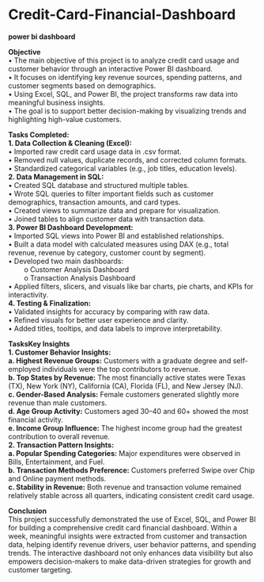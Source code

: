 # Credit-Card-Financial-Dashboard

**power bi dashboard**

**Objective**  
•	The main objective of this project is to analyze credit card usage and customer behavior through an interactive Power BI dashboard.  
•	It focuses on identifying key revenue sources, spending patterns, and customer segments based on demographics.  
•	Using Excel, SQL, and Power BI, the project transforms raw data into meaningful business insights.  
•	The goal is to support better decision-making by visualizing trends and highlighting high-value customers.  

**Tasks Completed:**  
**1.	Data Collection & Cleaning (Excel):**   
    •	Imported raw credit card usage data in .csv format.  
    •	Removed null values, duplicate records, and corrected column formats.  
    •	Standardized categorical variables (e.g., job titles, education levels).  
**2.	Data Management in SQL:**  
    •	Created SQL database and structured multiple tables.  
    •	Wrote SQL queries to filter important fields such as customer demographics, transaction amounts, and card types.  
    •	Created views to summarize data and prepare for visualization.  
    •	Joined tables to align customer data with transaction data.  
**3.	Power BI Dashboard Development:**  
    •	Imported SQL views into Power BI and established relationships.  
    •	Built a data model with calculated measures using DAX (e.g., total revenue, revenue by category, customer count by segment).  
    •	Developed two main dashboards:  
     &emsp;  &emsp;o Customer Analysis Dashboard  
     &emsp;  &emsp;o Transaction Analysis Dashboard  
    •	Applied filters, slicers, and visuals like bar charts, pie charts, and KPIs for interactivity.  
**4.	Testing & Finalization:**  
    •	Validated insights for accuracy by comparing with raw data.  
    •	Refined visuals for better user experience and clarity.  
    •	Added titles, tooltips, and data labels to improve interpretability.  
  	
**TasksKey Insights**  
**1.	Customer Behavior Insights:**  
    **a.	Highest Revenue Groups:** Customers with a graduate degree and self-employed individuals were the top contributors to revenue.  
    **b.	Top States by Revenue:** The most financially active states were Texas (TX), New York (NY), California (CA), Florida (FL), and New Jersey (NJ).    
    **c.	Gender-Based Analysis:** Female customers generated slightly more revenue than male customers.  
    **d.	Age Group Activity:** Customers aged 30–40 and 60+ showed the most financial activity.  
    **e.	Income Group Influence:** The highest income group had the greatest contribution to overall revenue.  
**2.	Transaction Pattern Insights:**    
    **a.	Popular Spending Categories:** Major expenditures were observed in Bills, Entertainment, and Fuel.  
    **b.	Transaction Methods Preference:** Customers preferred Swipe over Chip and Online payment methods.  
    **c.	Stability in Revenue:** Both revenue and transaction volume remained relatively stable across all quarters, indicating consistent credit card usage.
  	
**Conclusion**  
This project successfully demonstrated the use of Excel, SQL, and Power BI for building a comprehensive credit card financial dashboard. Within a week, meaningful insights were extracted from customer and transaction data, helping identify revenue drivers, user behavior patterns, and spending trends. The interactive dashboard not only enhances data visibility but also empowers decision-makers to make data-driven strategies for growth and customer targeting.

